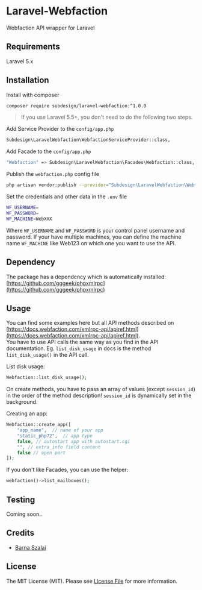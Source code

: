 # Laravel-Webfaction

Webfaction API wrapper for Laravel

## Requirements

Laravel 5.x

## Installation

Install with composer
```bash
composer require subdesign/laravel-webfaction:^1.0.0
```

> If you use Laravel 5.5+, you don't need to do the following two steps.

Add Service Provider to the `config/app.php`
```bash
Subdesign\LaravelWebfaction\WebfactionServiceProvider::class,
```

Add Facade to the `config/app.php`
```bash
"Webfaction" => Subdesign\LaravelWebfaction\Facades\Webfaction::class,
```

Publish the `webfaction.php` config file
```bash
php artisan vendor:publish --provider="Subdesign\LaravelWebfaction\WebfactionServiceProvider"
```

Set the credentials and other data in the `.env` file

```bash
WF_USERNAME=  
WF_PASSWORD=
WF_MACHINE=WebXXX
```

Where `WF_USERNAME` and `WF_PASSWORD` is your control panel username and password. 
If your have multiple machines, you can define the machine name `WF_MACHINE` like Web123 on which one you want to use the API.

## Dependency

The package has a dependency which is automatically installed: [https://github.com/gggeek/phpxmlrpc](https://github.com/gggeek/phpxmlrpc)

## Usage

You can find some examples here but all API methods described on [https://docs.webfaction.com/xmlrpc-api/apiref.html](https://docs.webfaction.com/xmlrpc-api/apiref.html).  
You have to use API calls the same way as you find in the API documentation. Eg. `list_disk_usage` in docs is the method `list_disk_usage()` in the API call.

List disk usage:
```php
Webfaction::list_disk_usage();
```

On create methods, you have to pass an array of values (except `session_id`) in the order of the method description! `session_id` is dynamically set in the background.

Creating an app:
```php
Webfaction::create_app([
    "app_name",  // name of your app
    "static_php72",  // app type
    false, // autostart app with autostart.cgi
    "", // extra_info field content
    false // open port
]);
```

If you don't like Facades, you can use the helper:
```php
webfaction()->list_mailboxes();
```

## Testing

Coming soon..

## Credits

- [Barna Szalai](https://github.com/subdesign)

## License

The MIT License (MIT). Please see [License File](LICENSE.md) for more information.